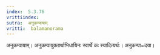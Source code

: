 ```yaml
---
index:  5.3.76
vrittiindex: 
sutra:  अनुकम्पायाम्
vritti:  balamanorama 
---
```


अनुकम्पायाम्। अनुकम्पायुक्तार्थाभिधायिनः स्वार्थे कः स्यादित्यर्थः। अनुकम्पा=दया।

